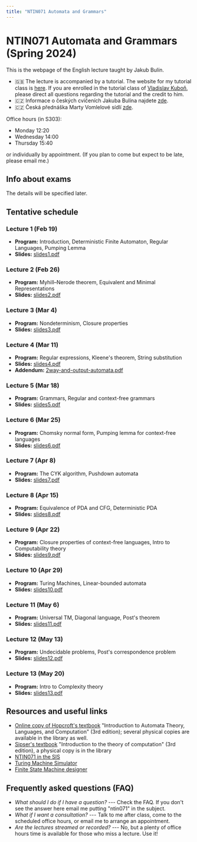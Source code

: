 ```yaml
---
title: "NTIN071 Automata and Grammars"
---
```


# NTIN071 Automata and Grammars (Spring 2024)

This is the webpage of the English lecture taught by Jakub Bulín.

* 🇬🇧 The lecture is accompanied by a tutorial. The website for my tutorial class is [here](tutorial/). If you are enrolled in the tutorial class of [Vladislav Kuboň](https://ufal.mff.cuni.cz/vladislav-kubon), please direct all questions regarding the tutorial and the credit to him.
* 🇨🇿 Informace o českých cvičeních Jakuba Bulína najdete [zde](cviceni/).
* 🇨🇿 Česká přednáška Marty Vomlelové sídlí [zde](https://dl1.cuni.cz/course/view.php?id=5119).


Office hours (in S303):

* Monday 12:20
* Wednesday 14:00
* Thursday 15:40

or individually by appointment. (If you plan to come but expect to be late, please email me.)


## Info about exams

The details will be specified later.

## Tentative schedule


### Lecture 1 (Feb 19)

* **Program:**  Introduction, Deterministic Finite Automaton, Regular Languages, Pumping Lemma
* **Slides:** [slides1.pdf](https://github.com/jbulin-mff-uk/ntin071/raw/main/lecture/slides/slides1.pdf)

### Lecture 2 (Feb 26)

* **Program:** Myhill–Nerode theorem, Equivalent and Minimal Representations
* **Slides:** [slides2.pdf](https://github.com/jbulin-mff-uk/ntin071/raw/main/lecture/slides/slides2.pdf)

### Lecture 3 (Mar 4)

* **Program:** Nondeterminism, Closure properties
* **Slides:** [slides3.pdf](https://github.com/jbulin-mff-uk/ntin071/raw/main/lecture/slides/slides3.pdf)

### Lecture 4 (Mar 11)

* **Program:** Regular expressions, Kleene's theorem, String substitution
* **Slides:** [slides4.pdf](https://github.com/jbulin-mff-uk/ntin071/raw/main/lecture/slides/slides4.pdf)
* **Addendum:** [2way-and-output-automata.pdf](https://github.com/jbulin-mff-uk/ntin071/raw/main/lecture/slides/2way-and-output-automata.pdf)

### Lecture 5 (Mar 18)

* **Program:** Grammars, Regular and context-free grammars
* **Slides:** [slides5.pdf](https://github.com/jbulin-mff-uk/ntin071/raw/main/lecture/slides/slides5.pdf)

### Lecture 6 (Mar 25)

* **Program:** Chomsky normal form, Pumping lemma for context-free languages
* **Slides:** [slides6.pdf](https://github.com/jbulin-mff-uk/ntin071/raw/main/lecture/slides/slides6.pdf)

### Lecture 7 (Apr 8)

* **Program:** The CYK algorithm, Pushdown automata
* **Slides:** [slides7.pdf](https://github.com/jbulin-mff-uk/ntin071/raw/main/lecture/slides/slides7.pdf)

### Lecture 8 (Apr 15)

* **Program:** Equivalence of PDA and CFG, Deterministic PDA
* **Slides:** [slides8.pdf](https://github.com/jbulin-mff-uk/ntin071/raw/main/lecture/slides/slides8.pdf)

### Lecture 9 (Apr 22)

* **Program:** Closure properties of context-free languages, Intro to Computability theory
* **Slides:** [slides9.pdf](https://github.com/jbulin-mff-uk/ntin071/raw/main/lecture/slides/slides9.pdf)

### Lecture 10 (Apr 29)

* **Program:** Turing Machines, Linear-bounded automata
* **Slides:** [slides10.pdf](https://github.com/jbulin-mff-uk/ntin071/raw/main/lecture/slides/slides10.pdf)

### Lecture 11 (May 6)

* **Program:** Universal TM, Diagonal language, Post's theorem
* **Slides:** [slides11.pdf](https://github.com/jbulin-mff-uk/ntin071/raw/main/lecture/slides/slides11.pdf)

### Lecture 12 (May 13)

* **Program:** Undecidable problems, Post's correspondence problem
* **Slides:** [slides12.pdf](https://github.com/jbulin-mff-uk/ntin071/raw/main/lecture/slides/slides12.pdf)

### Lecture 13 (May 20)

* **Program:** Intro to Complexity theory
* **Slides:** [slides13.pdf](https://github.com/jbulin-mff-uk/ntin071/raw/main/lecture/slides/slides13.pdf)


## Resources and useful links

* [Online copy of Hopcroft's textbook](https://sfx.is.cuni.cz/sfxlcl3?sid=shorturl&isbn=978-1-292-05616-6) "Introduction to Automata Theory, Languages, and Computation" (3rd edition); several physical copies are available in the library as well.
* [Sipser's textbook](https://cuni.primo.exlibrisgroup.com/discovery/fulldisplay?docid=alma990018965740106986&context=L&vid=420CKIS_INST:UKAZ&lang=cs&search_scope=MyInst_and_CI&adaptor=Local%20Search%20Engine&isFrbr=true&tab=Everything&query=any,contains,sipser&sortby=date_d&facet=frbrgroupid,include,9006766773593542102&mode=basic&offset=0) "Introduction to the theory of computation" (3rd edition), a physical copy is in the library
* [NTIN071 in the SIS](https://is.cuni.cz/studium/eng/)
* [Turing Machine Simulator](https://turingmachinesimulator.com/)
* [Finite State Machine designer](http://madebyevan.com/fsm/)


## Frequently asked questions (FAQ)

* _What should I do if I have a question?_ --- Check the FAQ. If you don't see the answer here email me putting "ntin071" in the subject.
* _What if I want a consultation?_ --- Talk to me after class, come to the scheduled office hours, or email me to arrange an appointment.
* _Are the lectures streamed or recorded?_ --- No, but a plenty of office hours time is available for those who miss a lecture. Use it!
